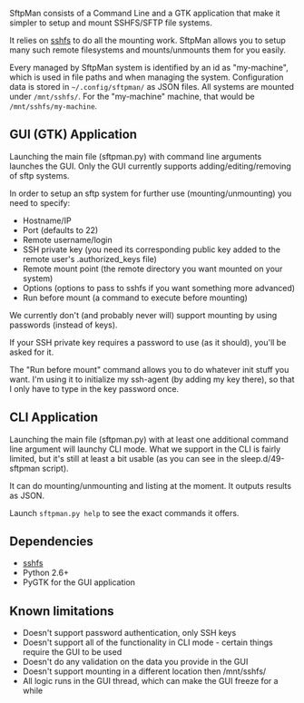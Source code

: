 SftpMan consists of a Command Line and a GTK application that make it simpler to setup and mount SSHFS/SFTP file systems.

It relies on [sshfs](http://fuse.sourceforge.net/sshfs.html) to do all the mounting work.
SftpMan allows you to setup many such remote filesystems and mounts/unmounts them for you easily.

Every managed by SftpMan system is identified by an id as "my-machine", which is used in file paths and when managing the system.
Configuration data is stored in `~/.config/sftpman/` as JSON files.
All systems are mounted under `/mnt/sshfs/`. For the "my-machine" machine, that would be `/mnt/sshfs/my-machine`.


## GUI (GTK) Application ##

Launching the main file (sftpman.py) with command line arguments launches the GUI.
Only the GUI currently supports adding/editing/removing of sftp systems.

In order to setup an sftp system for further use (mounting/unmounting) you need to specify:
- Hostname/IP
- Port (defaults to 22)
- Remote username/login
- SSH private key (you need its corresponding public key added to the remote user's .authorized_keys file)
- Remote mount point (the remote directory you want mounted on your system)
- Options (options to pass to sshfs if you want something more advanced)
- Run before mount (a command to execute before mounting)
	
We currently don't (and probably never will) support mounting by using passwords (instead of keys).

If your SSH private key requires a password to use (as it should), you'll be asked for it.

The "Run before mount" command allows you to do whatever init stuff you want.
I'm using it to initialize my ssh-agent (by adding my key there), so that I only have to type in the key password once.


## CLI Application ##

Launching the main file (sftpman.py) with at least one additional command line argument will launchy CLI mode.
What we support in the CLI is fairly limited, but it's still at least a bit usable (as you can see in the sleep.d/49-sftpman script).

It can do mounting/unmounting and listing at the moment. It outputs results as JSON.

Launch `sftpman.py help` to see the exact commands it offers.


## Dependencies ##

- [sshfs](http://fuse.sourceforge.net/sshfs.html)
- Python 2.6+
- PyGTK for the GUI application


## Known limitations ##

- Doesn't support password authentication, only SSH keys
- Doesn't support all of the functionality in CLI mode - certain things require the GUI to be used
- Doesn't do any validation on the data you provide in the GUI
- Doesn't support mounting in a different location then /mnt/sshfs/
- All logic runs in the GUI thread, which can make the GUI freeze for a while

